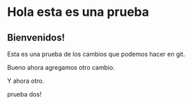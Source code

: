 # Hola esta es una  prueba
## Bienvenidos!
Esta es una prueba de los cambios que podemos hacer en git.

Bueno ahora agregamos otro cambio.

Y ahora otro.

prueba dos!
